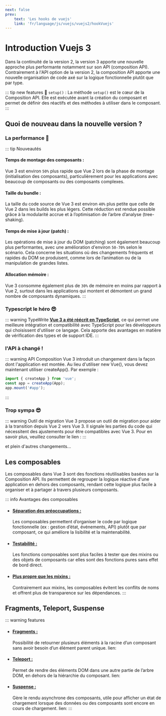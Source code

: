 ```yaml
---
next: false
prev: 
    text: 'Les hooks de vuejs'
    link: 'fr/language/js/vuejs/vuejs2/hookVuejs'
---
```


# Introduction Vuejs 3

Dans la continuité de la version 2, la version 3 apporte une nouvelle approche plus performante notamment sur son API (composition API). Contrairement à l'API option de la version 2, la composition API apporte une nouvelle organisation de code axé sur la logique fonctionnelle plutôt que par type.

::: tip new features :tada:
`setup()` : La méthode `setup()` est le cœur de la Composition API. Elle est exécutée avant la création du composant et permet de définir des réactifs et des méthodes à utiliser dans le composant.
:::

## Quoi de nouveau dans la nouvelle version ?

### La performance :exploding_head:
::: tip Nouveautés
**<h4>Temps de montage des composants :</h4>** Vue 3 est environ `50%` plus rapide que Vue 2 lors de la phase de montage (initialisation des composants), particulièrement pour les applications avec beaucoup de composants ou des composants complexes.

**<h4>Taille du bundle :</h4>** La taille du code source de Vue 3 est environ `40%` plus petite que celle de Vue 2 dans les builds les plus légers. Cette réduction est rendue possible grâce à la modularité accrue et à l’optimisation de l’arbre d’analyse (tree-shaking).

**<h4>Temps de mise à jour (patch) :</h4>** Les opérations de mise à jour du DOM (patching) sont également beaucoup plus performantes, avec une amélioration d'environ `50-70%` selon le scénario. Cela concerne les situations où des changements fréquents et rapides du DOM se produisent, comme lors de l’animation ou de la manipulation de grandes listes.

**<h4>Allocation mémoire :</h4>** Vue 3 consomme également plus de `30%` de mémoire en moins par rapport à Vue 2, surtout dans les applications qui montent et démontent un grand nombre de composants dynamiques.
:::

### Typescript le héro :sunglasses:

::: warning TypeWrite
**<u>Vue 3 a été réécrit en TypeScript</u>**, ce qui permet une meilleure intégration et compatibilité avec TypeScript pour les développeurs qui choisissent d'utiliser ce langage. Cela apporte des avantages en matière de vérification des types et de support IDE.
:::

### l'API à changé !
::: warning API Composition
Vue 3 introduit un changement dans la façon dont l'application est montée. Au lieu d'utiliser new Vue(), vous devez maintenant utiliser createApp(). Par exemple :
```js
import { createApp } from 'vue';
const app = createApp(App);
app.mount('#app');
```
:::

### Trop sympa :sunglasses:

::: warning Outil de migration
Vue 3 propose un outil de migration pour aider à la transition depuis Vue 2 vers Vue 3. Il signale les parties du code qui nécessitent des ajustements pour être compatibles avec Vue 3.
Pour en savoir plus, veuillez consulter le lien : <a href="https://v3-migration.vuejs.org/" target="_blank"><Badge type="danger" text="Documentation" /></a>
:::

et plein d'autres changements...

## Les composables

Les composables dans Vue 3 sont des fonctions réutilisables basées sur la Composition API. Ils permettent de regrouper la logique réactive d'une application en dehors des composants, rendant cette logique plus facile à organiser et à partager à travers plusieurs composants.

::: info Avantages des composables
- <u><h4>Séparation des préoccupations :</h4></u> Les composables permettent d’organiser le code par logique fonctionnelle (ex : gestion d’état, événements, API) plutôt que par composant, ce qui améliore la lisibilité et la maintenabilité.

- <u><h4>Testabilité :</h4></u> Les fonctions composables sont plus faciles à tester que des mixins ou des objets de composants car elles sont des fonctions pures sans effet de bord direct.

- <u><h4>Plus propre que les mixins :</h4></u> Contrairement aux mixins, les composables évitent les conflits de noms et offrent plus de transparence sur les dépendances.
:::

## Fragments, Teleport, Suspense

::: warning features
- <u><h4>Fragments :</h4></u> Possibilité de retourner plusieurs éléments à la racine d’un composant sans avoir besoin d’un élément parent unique. lien: <a href="https://v3-migration.vuejs.org/new/fragments.html" target="_blank"><Badge type="danger" text="Documentation" /></a>
- <u><h4>Teleport :</h4></u> Permet de rendre des éléments DOM dans une autre partie de l’arbre DOM, en dehors de la hiérarchie du composant. lien: <a href="https://www.monterail.com/blog/whats-new-in-vue-3-the-most-interesting-new-features#teleport" target="_blank"><Badge type="danger" text="Documentation" /></a>
- <u><h4>Suspense :</h4></u> Gère le rendu asynchrone des composants, utile pour afficher un état de chargement lorsque des données ou des composants sont encore en cours de chargement. lien: <a href="https://www.monterail.com/blog/whats-new-in-vue-3-the-most-interesting-new-features#experimental-suspense" target="_blank"><Badge type="danger" text="Documentation" /></a>
:::